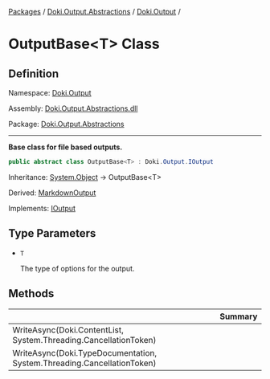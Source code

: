 [Packages](../../README.md) / [Doki.Output.Abstractions](../README.md) / [Doki.Output](README.md) / 

# OutputBase&lt;T&gt; Class

## Definition

Namespace: [Doki.Output](README.md)

Assembly: [Doki.Output.Abstractions.dll](../README.md)

Package: [Doki.Output.Abstractions](https://www.nuget.org/packages/Doki.Output.Abstractions)

---

**Base class for file based outputs.**

```csharp
public abstract class OutputBase<T> : Doki.Output.IOutput
```

Inheritance: [System.Object](https://learn.microsoft.com/en-us/dotnet/api/System.Object) → OutputBase&lt;T&gt;

Derived: [MarkdownOutput](../../Doki.Output.Markdown/Doki.Output.Markdown/Doki.Output.Markdown.MarkdownOutput.md)

Implements: [IOutput](Doki.Output.IOutput.md)

## Type Parameters

- `T`
  
  The type of options for the output.



## Methods

|   |Summary|
|---|---|
|WriteAsync(Doki.ContentList, System.Threading.CancellationToken)||
|WriteAsync(Doki.TypeDocumentation, System.Threading.CancellationToken)||


